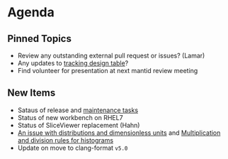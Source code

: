 Agenda
======

Pinned Topics
-------------
* Review any outstanding external pull request or issues? (Lamar)
* Any updates to [tracking design table](https://github.com/mantidproject/documents/blob/master/Project-Management/TechnicalSteeringCommittee/reports/TSC-TrackingDesignProposals.md)?
* Find volunteer for presentation at next mantid review meeting

New Items
---------
* Sataus of release and [maintenance tasks](https://github.com/mantidproject/documents/blob/master/Project-Management/TechnicalSteeringCommittee/reports/MaintenanceTasks.md)
* Status of new workbench on RHEL7
* Status of SliceViewer replacement (Hahn)
* [An issue with distributions and dimensionless units](https://github.com/mantidproject/documents/blob/fix-divide-distribution/Design/DistributionsAndDimensionlessData.md) and [Multiplication and division rules for histograms](https://github.com/mantidproject/documents/pull/25)
* Update on move to clang-format `v5.0`
